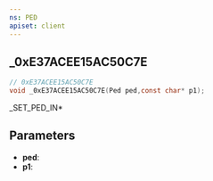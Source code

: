 ```yaml
---
ns: PED
apiset: client
---
```

## _0xE37ACEE15AC50C7E

```c
// 0xE37ACEE15AC50C7E
void _0xE37ACEE15AC50C7E(Ped ped,const char* p1);
```

_SET_PED_IN*

## Parameters
* **ped**:
* **p1**:




